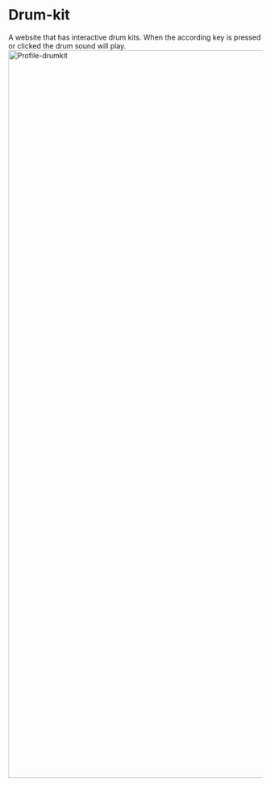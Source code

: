 # Drum-kit
A website that has interactive drum kits. When the according key is pressed or clicked the drum sound will play.
<img width="1440" alt="Profile-drumkit" src="https://github.com/tyzhang1010/Drum-kit/assets/99381563/7b3507d9-1977-439c-b416-fd3b2e7a665c">
